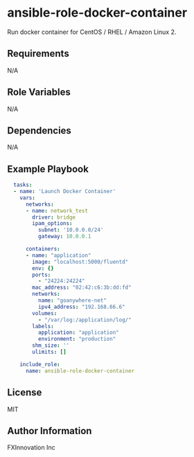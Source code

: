 ansible-role-docker-container
===================

Run docker container for CentOS / RHEL / Amazon Linux 2.

Requirements
------------

N/A

Role Variables
--------------

N/A

Dependencies
------------

N/A

Example Playbook
----------------

```yaml
  tasks:
  - name: 'Launch Docker Container'
    vars:
      networks:
      - name: network_test
        driver: bridge
        ipam_options:
          subnet: '10.0.0.0/24'
          gateway: 10.0.0.1

      containers:
      - name: "application"
        image: "localhost:5000/fluentd"
        env: {}
        ports:
          - "24224:24224"
        mac_address: "02:42:c6:3b:dd:fd"
        networks:
          name: "goanywhere-net"
          ipv4_address: "192.168.66.6"
        volumes:
          - "/var/log:/application/log/"
        labels:
          application: "application"
          environment: "production"
        shm_size: ''
        ulimits: []

    include_role:
      name: ansible-role-docker-container
```

License
-------

MIT

Author Information
------------------

FXInnovation Inc
